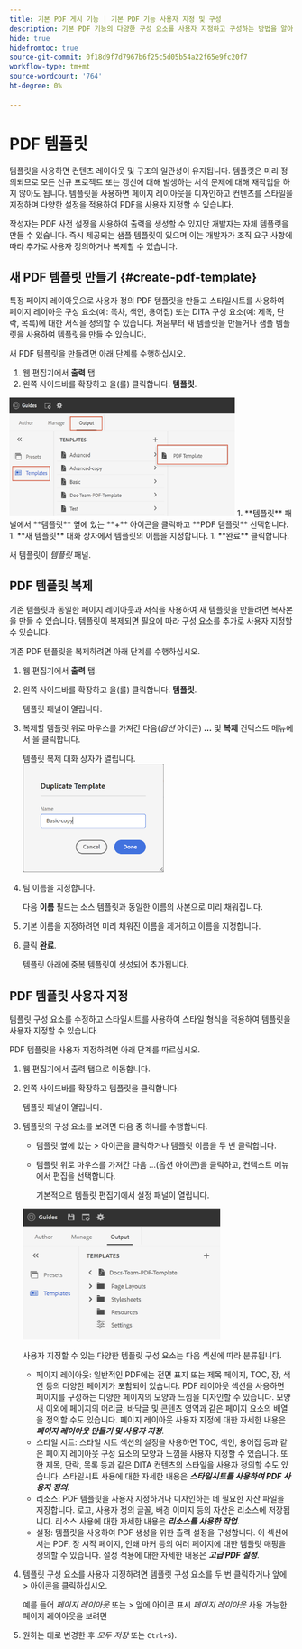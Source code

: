 ```yaml
---
title: 기본 PDF 게시 기능 | 기본 PDF 기능 사용자 지정 및 구성
description: 기본 PDF 기능의 다양한 구성 요소를 사용자 지정하고 구성하는 방법을 알아봅니다.
hide: true
hidefromtoc: true
source-git-commit: 0f18d9f7d7967b6f25c5d05b54a22f65e9fc20f7
workflow-type: tm+mt
source-wordcount: '764'
ht-degree: 0%

---
```


# PDF 템플릿

템플릿을 사용하면 컨텐츠 레이아웃 및 구조의 일관성이 유지됩니다. 템플릿은 미리 정의되므로 모든 신규 프로젝트 또는 갱신에 대해 발생하는 서식 문제에 대해 재작업을 하지 않아도 됩니다. 템플릿을 사용하면 페이지 레이아웃을 디자인하고 컨텐츠를 스타일을 지정하며 다양한 설정을 적용하여 PDF을 사용자 지정할 수 있습니다.

작성자는 PDF 사전 설정을 사용하여 출력을 생성할 수 있지만 개발자는 자체 템플릿을 만들 수 있습니다. 즉시 제공되는 샘플 템플릿이 있으며 이는 개발자가 조직 요구 사항에 따라 추가로 사용자 정의하거나 복제할 수 있습니다.


## 새 PDF 템플릿 만들기 {#create-pdf-template}

특정 페이지 레이아웃으로 사용자 정의 PDF 템플릿을 만들고 스타일시트를 사용하여 페이지 레이아웃 구성 요소(예: 목차, 색인, 용어집) 또는 DITA 구성 요소(예: 제목, 단락, 목록)에 대한 서식을 정의할 수 있습니다. 처음부터 새 템플릿을 만들거나 샘플 템플릿을 사용하여 템플릿을 만들 수 있습니다.

새 PDF 템플릿을 만들려면 아래 단계를 수행하십시오.
1. 웹 편집기에서 **출력** 탭.
1. 왼쪽 사이드바를 확장하고 을(를) 클릭합니다. **템플릿**.
<img src="assets/create-pdf-template.png" alt="PDF 템플릿 만들기" width="400">
1. **템플릿** 패널에서 **템플릿** 옆에 있는 **+** 아이콘을 클릭하고 **PDF 템플릿** 선택합니다.
1. **새 템플릿** 대화 상자에서 템플릿의 이름을 지정합니다.
1. **완료** 클릭합니다.

새 템플릿이 *템플릿* 패널.

## PDF 템플릿 복제

기존 템플릿과 동일한 페이지 레이아웃과 서식을 사용하여 새 템플릿을 만들려면 복사본을 만들 수 있습니다. 템플릿이 복제되면 필요에 따라 구성 요소를 추가로 사용자 지정할 수 있습니다.

기존 PDF 템플릿을 복제하려면 아래 단계를 수행하십시오.
1. 웹 편집기에서 **출력** 탭.
1. 왼쪽 사이드바를 확장하고 을(를) 클릭합니다. **템플릿**.

   템플릿 패널이 열립니다.
1. 복제할 템플릿 위로 마우스를 가져간 다음(*옵션* 아이콘) **...** 및 **복제** 컨텍스트 메뉴에서 을 클릭합니다.

   템플릿 복제 대화 상자가 열립니다.\
   <img src="assets/duplicate-template.png" alt="중복 PDF 템플릿" width="250">
1. 팀 이름을 지정합니다.

   다음 **이름** 필드는 소스 템플릿과 동일한 이름의 사본으로 미리 채워집니다.

1. 기본 이름을 지정하려면 미리 채워진 이름을 제거하고 이름을 지정합니다.
1. 클릭 **완료**.

   템플릿 아래에 중복 템플릿이 생성되어 추가됩니다.

## PDF 템플릿 사용자 지정

템플릿 구성 요소를 수정하고 스타일시트를 사용하여 스타일 형식을 적용하여 템플릿을 사용자 지정할 수 있습니다.

PDF 템플릿을 사용자 지정하려면 아래 단계를 따르십시오.
1. 웹 편집기에서 출력 탭으로 이동합니다.
1. 왼쪽 사이드바를 확장하고 템플릿을 클릭합니다.

   템플릿 패널이 열립니다.
1. 템플릿의 구성 요소를 보려면 다음 중 하나를 수행합니다.

   * 템플릿 옆에 있는 > 아이콘을 클릭하거나 템플릿 이름을 두 번 클릭합니다.
   * 템플릿 위로 마우스를 가져간 다음 ...(옵션 아이콘)을 클릭하고, 컨텍스트 메뉴에서 편집을 선택합니다.

      기본적으로 템플릿 편집기에서 설정 패널이 열립니다.
   <img src="assets/customize-pdf-template.png" alt="PDF 팀 사용자 지정" width="350">

   사용자 지정할 수 있는 다양한 템플릿 구성 요소는 다음 섹션에 따라 분류됩니다.
   * 페이지 레이아웃: 일반적인 PDF에는 전면 표지 또는 제목 페이지, TOC, 장, 색인 등의 다양한 페이지가 포함되어 있습니다. PDF 레이아웃 섹션을 사용하면 페이지를 구성하는 다양한 페이지의 모양과 느낌을 디자인할 수 있습니다. 모양새 이외에 페이지의 머리글, 바닥글 및 콘텐츠 영역과 같은 페이지 요소의 배열을 정의할 수도 있습니다. 페이지 레이아웃 사용자 지정에 대한 자세한 내용은 ***페이지 레이아웃 만들기 및 사용자 지정***.
   * 스타일 시트: 스타일 시트 섹션의 설정을 사용하면 TOC, 색인, 용어집 등과 같은 페이지 레이아웃 구성 요소의 모양과 느낌을 사용자 지정할 수 있습니다. 또한 제목, 단락, 목록 등과 같은 DITA 컨텐츠의 스타일을 사용자 정의할 수도 있습니다. 스타일시트 사용에 대한 자세한 내용은 ***스타일시트를 사용하여 PDF 사용자 정의***.
   * 리소스: PDF 템플릿을 사용자 지정하거나 디자인하는 데 필요한 자산 파일을 저장합니다. 로고, 사용자 정의 글꼴, 배경 이미지 등의 자산은 리소스에 저장됩니다. 리소스 사용에 대한 자세한 내용은 ***리소스를 사용한 작업***.
   * 설정: 템플릿을 사용하여 PDF 생성을 위한 출력 설정을 구성합니다. 이 섹션에서는 PDF, 장 시작 페이지, 인쇄 마커 등의 여러 페이지에 대한 템플릿 매핑을 정의할 수 있습니다. 설정 적용에 대한 자세한 내용은 ***고급 PDF 설정***.
1. 템플릿 구성 요소를 사용자 지정하려면 템플릿 구성 요소를 두 번 클릭하거나 앞에 > 아이콘을 클릭하십시오.

   예를 들어 *페이지 레이아웃* 또는 *>* 앞에 아이콘 표시 *페이지 레이아웃* 사용 가능한 페이지 레이아웃을 보려면
1. 원하는 대로 변경한 후 *모두 저장* 또는 `Ctrl+S`).


